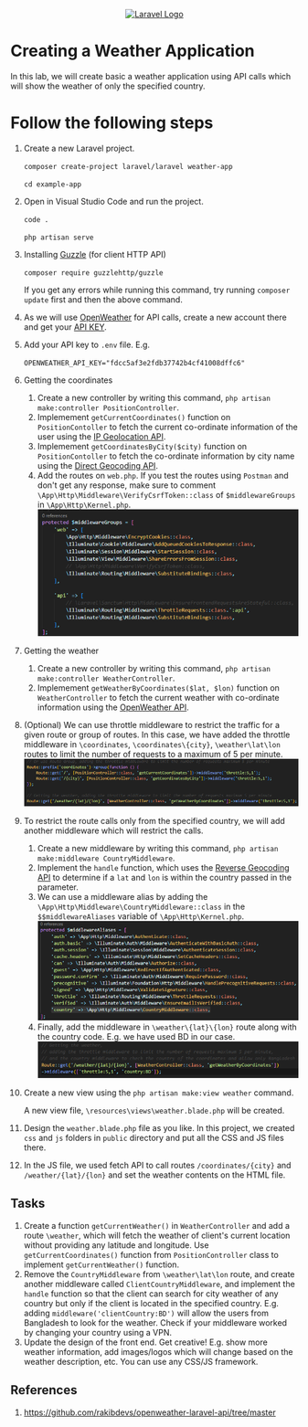 <p align="center"><a href="https://laravel.com" target="_blank"><img src="https://raw.githubusercontent.com/laravel/art/master/logo-lockup/5%20SVG/2%20CMYK/1%20Full%20Color/laravel-logolockup-cmyk-red.svg" width="400" alt="Laravel Logo"></a></p>

# Creating a Weather Application
In this lab, we will create basic a weather application using API calls which will show the weather of only the specified country.


# Follow the following steps
1. Create a new Laravel project.

    `composer create-project laravel/laravel weather-app`

    `cd example-app`

2. Open in Visual Studio Code and run the project.

    `code .`

    `php artisan serve`

3. Installing [Guzzle](https://github.com/guzzle/guzzle) (for client HTTP API)

    `composer require guzzlehttp/guzzle`

    If you get any errors while running this command, try running `composer update` first and then the above command.

4. As we will use [OpenWeather](openweathermap.org) for API calls, create a new account there and get your [API KEY](https://home.openweathermap.org/api_keys).

5. Add your API key to `.env` file. E.g.

    `OPENWEATHER_API_KEY="fdcc5af3e2fdb37742b4cf41008dffc6"`

6. Getting the coordinates
    1) Create a new controller by writing this command, `php artisan make:controller PositionController`.
    2) Implemement `getCurrentCoordinates()` function on `PositionContoller` to fetch the current co-ordinate information of the user using the [IP Geolocation API](https://ip-api.com/). 
    3) Implemement `getCoordinatesByCity($city)` function on `PositionContoller` to fetch the co-ordinate information by city name using the [Direct Geocoding API](https://openweathermap.org/api/geocoding-api). 
    4) Add the routes on `web.php`. If you test the routes using `Postman` and don't get any response, make sure to comment `\App\Http\Middleware\VerifyCsrfToken::class` of `$middlewareGroups` in `\App\Http\Kernel.php`.
    ![Alt text](./public/images/readme1.png)

7. Getting the weather
    1) Create a new controller by writing this command, `php artisan make:controller WeatherController`.
    2) Implemement `getWeatherByCoordinates($lat, $lon)` function on `WeatherController` to fetch the current weather with co-ordinate information using the [OpenWeather API](https://openweathermap.org/current). 

8. (Optional) We can use throttle middleware to restrict the traffic for a given route or group of routes. In this case, we have added the throttle middleware in `\coordinates`, `\coordinates\{city}`, `\weather\lat\lon` routes to limit the number of requests to a maximum of 5 per minute.
![Alt text](./public/images/readme2.png)

9. To restrict the route calls only from the specified country, we will add another middleware which will restrict the calls.
    1) Create a new middleware by writing this command, `php artisan make:middleware CountryMiddleware`.
    2) Implement the `handle` function, which uses the [Reverse Geocoding API](https://openweathermap.org/api/geocoding-api) to determine if a `lat` and `lon` is within the country passed in the parameter.
    3) We can use a middleware alias by adding the `\App\Http\Middleware\CountryMiddleware::class` in the `$$middlewareAliases` variable of `\App\Http\Kernel.php`.
    ![Alt text](./public/images/readme3.png)
    4) Finally, add the middleware in `\weather\{lat}\{lon}` route along with the country code. E.g. we have used BD in our case.
    ![Alt text](./public/images/readme4.png)

10. Create a new view using the `php artisan make:view weather` command.

    A new view file, `\resources\views\weather.blade.php` will be created.

11. Design the `weather.blade.php` file as you like. In this project, we created `css` and `js` folders in `public` directory and put all the CSS and JS files there.

12. In the JS file, we used fetch API to call routes `/coordinates/{city}` and `/weather/{lat}/{lon}` and set the weather contents on the HTML file.


## Tasks
1. Create a function `getCurrentWeather()` in `WeatherController` and add a route `\weather`, which will fetch the weather of client's current location without providing any latitude and longitude. Use `getCurrentCoordinates()` function from `PositionController` class to implement `getCurrentWeather()` function.
2. Remove the `CountryMiddleware` from `\weather\lat\lon` route, and create another middleware called `ClientCountryMiddleware`, and implement the `handle` function so that the client can search for city weather of any country but only if the client is located in the specified country. E.g. adding `middleware('clientCountry:BD')` will allow the users from Bangladesh to look for the weather. Check if your middleware worked by changing your country using a VPN.
3. Update the design of the front end. Get creative! E.g. show more weather information, add images/logos which will change based on the weather description, etc. You can use any CSS/JS framework. 

## References
1. https://github.com/rakibdevs/openweather-laravel-api/tree/master
